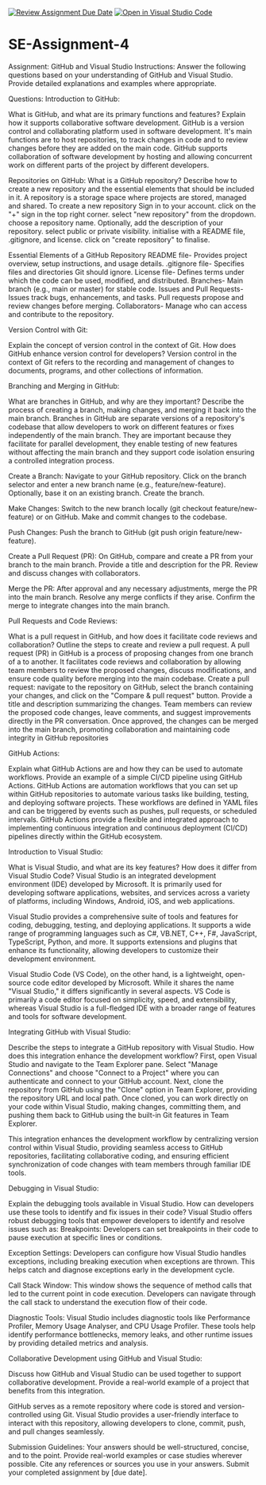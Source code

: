 [![Review Assignment Due Date](https://classroom.github.com/assets/deadline-readme-button-22041afd0340ce965d47ae6ef1cefeee28c7c493a6346c4f15d667ab976d596c.svg)](https://classroom.github.com/a/GvXCZgfk)
[![Open in Visual Studio Code](https://classroom.github.com/assets/open-in-vscode-2e0aaae1b6195c2367325f4f02e2d04e9abb55f0b24a779b69b11b9e10269abc.svg)](https://classroom.github.com/online_ide?assignment_repo_id=15316424&assignment_repo_type=AssignmentRepo)
# SE-Assignment-4
Assignment: GitHub and Visual Studio
Instructions:
Answer the following questions based on your understanding of GitHub and Visual Studio. Provide detailed explanations and examples where appropriate.

Questions:
Introduction to GitHub:

What is GitHub, and what are its primary functions and features? Explain how it supports collaborative software development.
GitHub is a version control and collaborating platform used in software development. It's main functions are to host repositories, to track changes in code and to review changes before they are added on the main code. GitHub supports collaboration of software development by hosting and allowing concurrent work on different parts of the project by different developers.

Repositories on GitHub:
What is a GitHub repository? Describe how to create a new repository and the essential elements that should be included in it.
A repository is a storage space where projects are stored, managed and shared.
To create a new repository
Sign in to your account.
click on the "+" sign in the top right corner.
select "new repository" from the dropdown.
choose a repository name.
Optionally, add the description of your repository.
select public or private visibility.
initialise with a README file, .gitignore, and license.
click on "create repository" to finalise.

Essential Elements of a GitHub Repository
README file- Provides project overview, setup instructions, and usage details.
.gitignore file- Specifies files and directories Git should ignore.
License file- Defines terms under which the code can be used, modified, and distributed.
Branches- Main branch (e.g., main or master) for stable code.
Issues and Pull Requests- Issues track bugs, enhancements, and tasks.
Pull requests propose and review changes before merging.
Collaborators- Manage who can access and contribute to the repository.

Version Control with Git:

Explain the concept of version control in the context of Git. How does GitHub enhance version control for developers?
Version control in the context of Git refers to the recording and management of changes to documents, programs, and other collections of information.

Branching and Merging in GitHub:

What are branches in GitHub, and why are they important? Describe the process of creating a branch, making changes, and merging it back into the main branch.
Branches in GitHub are separate versions of a repository's codebase that allow developers to work on different features or fixes independently of the main branch. They are important because they facilitate for parallel development, they enable testing of new features without affecting the main branch and they support code isolation ensuring a controlled integration process.

Create a Branch:
Navigate to your GitHub repository.
Click on the branch selector and enter a new branch name (e.g., feature/new-feature).
Optionally, base it on an existing branch.
Create the branch.

Make Changes:
Switch to the new branch locally (git checkout feature/new-feature) or on GitHub.
Make and commit changes to the codebase.

Push Changes:
Push the branch to GitHub (git push origin feature/new-feature).

Create a Pull Request (PR):
On GitHub, compare and create a PR from your branch to the main branch.
Provide a title and description for the PR.
Review and discuss changes with collaborators.

Merge the PR:
After approval and any necessary adjustments, merge the PR into the main branch.
Resolve any merge conflicts if they arise.
Confirm the merge to integrate changes into the main branch.

Pull Requests and Code Reviews:

What is a pull request in GitHub, and how does it facilitate code reviews and collaboration? Outline the steps to create and review a pull request.
A pull request (PR) in GitHub is a process of proposing changes from one branch of a to another. It facilitates code reviews and collaboration by allowing team members to review the proposed changes, discuss modifications, and ensure code quality before merging into the main codebase.
Create a pull request:
navigate to the repository on GitHub, select the branch containing your changes, and click on the "Compare & pull request" button. Provide a title and description summarizing the changes. Team members can review the proposed code changes, leave comments, and suggest improvements directly in the PR conversation. Once approved, the changes can be merged into the main branch, promoting collaboration and maintaining code integrity in GitHub repositories

GitHub Actions:

Explain what GitHub Actions are and how they can be used to automate workflows. Provide an example of a simple CI/CD pipeline using GitHub Actions.
GitHub Actions are automation workflows that you can set up within GitHub repositories to automate various tasks like building, testing, and deploying software projects. These workflows are defined in YAML files and can be triggered by events such as pushes, pull requests, or scheduled intervals. GitHub Actions provide a flexible and integrated approach to implementing continuous integration and continuous deployment (CI/CD) pipelines directly within the GitHub ecosystem.

Introduction to Visual Studio:

What is Visual Studio, and what are its key features? How does it differ from Visual Studio Code?
Visual Studio is an integrated development environment (IDE) developed by Microsoft. It is primarily used for developing software applications, websites, and services across a variety of platforms, including Windows, Android, iOS, and web applications.

Visual Studio provides a comprehensive suite of tools and features for coding, debugging, testing, and deploying applications. It supports a wide range of programming languages such as C#, VB.NET, C++, F#, JavaScript, TypeScript, Python, and more. It supports extensions and plugins that enhance its functionality, allowing developers to customize their development environment.

Visual Studio Code (VS Code), on the other hand, is a lightweight, open-source code editor developed by Microsoft. While it shares the name "Visual Studio," it differs significantly in several aspects. VS Code is primarily a code editor focused on simplicity, speed, and extensibility, whereas Visual Studio is a full-fledged IDE with a broader range of features and tools for software development.

Integrating GitHub with Visual Studio:

Describe the steps to integrate a GitHub repository with Visual Studio. How does this integration enhance the development workflow?
First, open Visual Studio and navigate to the Team Explorer pane.
Select "Manage Connections" and choose "Connect to a Project" where you can authenticate and connect to your GitHub account. 
Next, clone the repository from GitHub using the "Clone" option in Team Explorer, providing the repository URL and local path.
Once cloned, you can work directly on your code within Visual Studio, making changes, committing them, and pushing them back to GitHub using the built-in Git features in Team Explorer.

This integration enhances the development workflow by centralizing version control within Visual Studio, providing seamless access to GitHub repositories, facilitating collaborative coding, and ensuring efficient synchronization of code changes with team members through familiar IDE tools.

Debugging in Visual Studio:

Explain the debugging tools available in Visual Studio. How can developers use these tools to identify and fix issues in their code?
Visual Studio offers robust debugging tools that empower developers to identify and resolve issues such as:
Breakpoints: Developers can set breakpoints in their code to pause execution at specific lines or conditions.

Exception Settings: Developers can configure how Visual Studio handles exceptions, including breaking execution when exceptions are thrown. This helps catch and diagnose exceptions early in the development cycle.

Call Stack Window: This window shows the sequence of method calls that led to the current point in code execution. Developers can navigate through the call stack to understand the execution flow of their code.

Diagnostic Tools: Visual Studio includes diagnostic tools like Performance Profiler, Memory Usage Analyser, and CPU Usage Profiler. These tools help identify performance bottlenecks, memory leaks, and other runtime issues by providing detailed metrics and analysis.



Collaborative Development using GitHub and Visual Studio:

Discuss how GitHub and Visual Studio can be used together to support collaborative development. Provide a real-world example of a project that benefits from this integration.

GitHub serves as a remote repository where code is stored and version-controlled using Git. Visual Studio provides a user-friendly interface to interact with this repository, allowing developers to clone, commit, push, and pull changes seamlessly. 

Submission Guidelines:
Your answers should be well-structured, concise, and to the point.
Provide real-world examples or case studies wherever possible.
Cite any references or sources you use in your answers.
Submit your completed assignment by [due date].
